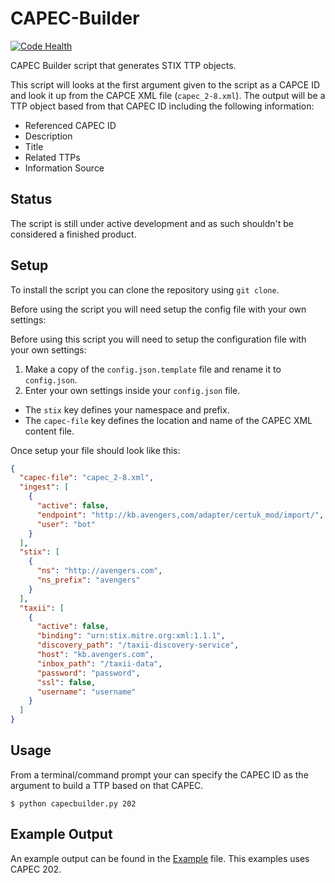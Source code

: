 # CAPEC-Builder

[![Code Health](https://landscape.io/github/certuk/capec-builder/master/landscape.svg?style=flat)](https://landscape.io/github/certuk/capec-builder/master)

CAPEC Builder script that generates STIX TTP objects.

This script will looks at the first argument given to the script as a CAPCE ID and look it up from the CAPCE XML file (`capec_2-8.xml`). The output will be a TTP object based from that CAPEC ID including the following information:

- Referenced CAPEC ID
- Description
- Title
- Related TTPs
- Information Source

## Status

The script is still under active development and as such shouldn't be considered a finished product.

## Setup

To install the script you can clone the repository using `git clone`.

Before using the script you will need setup the config file with your own settings:

Before using this script you will need to setup the configuration file with your own settings:

1. Make a copy of the `config.json.template` file and rename it to `config.json`.
2. Enter your own settings inside your `config.json` file.

  - The `stix` key defines your namespace and prefix.
  - The `capec-file` key defines the location and name of the CAPEC XML content file.

Once setup your file should look like this:

```json
{
  "capec-file": "capec_2-8.xml",
  "ingest": [
    {
      "active": false,
      "endpoint": "http://kb.avengers,com/adapter/certuk_mod/import/",
      "user": "bot"
    }
  ],
  "stix": [
    {
      "ns": "http://avengers.com",
      "ns_prefix": "avengers"
    }
  ],
  "taxii": [
    {
      "active": false,
      "binding": "urn:stix.mitre.org:xml:1.1.1",
      "discovery_path": "/taxii-discovery-service",
      "host": "kb.avengers.com",
      "inbox_path": "/taxii-data",
      "password": "password",
      "ssl": false,
      "username": "username"
    }
  ]
}
```

## Usage

From a terminal/command prompt your can specify the CAPEC ID as the argument to build a TTP based on that CAPEC.

```
$ python capecbuilder.py 202
```

## Example Output

An example output can be found in the [Example](Example-Package-c4b7c3c3-4c78-4eda-8715-1f00aa48d918.xml) file. This examples uses CAPEC 202.
